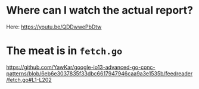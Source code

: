 # Where can I watch the actual report?
Here: https://youtu.be/QDDwwePbDtw

# The meat is in `fetch.go`
https://github.com/YawKar/google-io13-advanced-go-conc-patterns/blob/6eb6e3037835f33dbc6617947946caa9a3e1535b/feedreader/fetch.go#L1-L202

